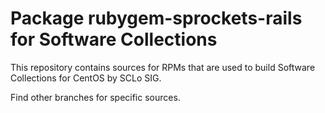 # Package rubygem-sprockets-rails for Software Collections

This repository contains sources for RPMs that are used
to build Software Collections for CentOS by SCLo SIG.

Find other branches for specific sources.
